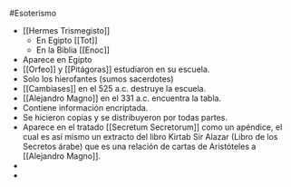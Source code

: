 #Esoterismo

- [[Hermes Trismegisto]]
	- En Egipto [[Tot]]
	- En la Biblia [[Enoc]]
- Aparece en Egipto
- [[Orfeo]] y [[Pitágoras]] estudiaron en su escuela.
- Solo los hierofantes (sumos sacerdotes)
- [[Cambiases]] en el 525 a.c. destruye la escuela.
- [[Alejandro Magno]] en el 331 a.c. encuentra la tabla.
- Contiene información encriptada.
- Se hicieron copias y se distribuyeron por todas partes.
- Aparece en el tratado [[Secretum Secretorum]] como un apéndice, el cual es así mismo un extracto del libro Kirtab Sir Alazar (Libro de los Secretos árabe) que es una relación de cartas de Aristóteles  a [[Alejandro Magno]].
- 
- 